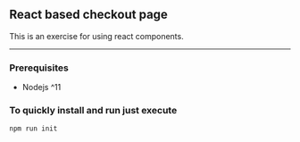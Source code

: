React based checkout page
---

This is an exercise for using react components.

----

### Prerequisites 
 - Nodejs ^11

### To quickly install and run just execute
```bash
npm run init
```
